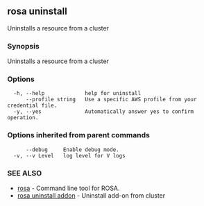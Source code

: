 ## rosa uninstall

Uninstalls a resource from a cluster

### Synopsis

Uninstalls a resource from a cluster

### Options

```
  -h, --help             help for uninstall
      --profile string   Use a specific AWS profile from your credential file.
  -y, --yes              Automatically answer yes to confirm operation.
```

### Options inherited from parent commands

```
      --debug     Enable debug mode.
  -v, --v Level   log level for V logs
```

### SEE ALSO

* [rosa](rosa.md)	 - Command line tool for ROSA.
* [rosa uninstall addon](rosa_uninstall_addon.md)	 - Uninstall add-on from cluster

